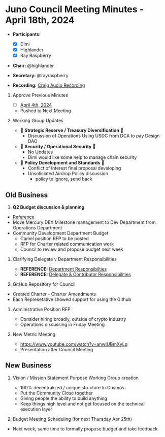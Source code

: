 # Juno Council Meeting Minutes - April 18th, 2024

- **Participants:**
  - [x] Dimi
  - [x] Highlander
  - [x] Ray Raspberry

- **Chair:** @highlander
- **Secretary:** @rayraspberry

- **Recording:** [Craig Audio Recording]()

1. Approve Previous Minutes
    - [ ] [April 4th, 2024]()
    - Pushed to Next Meeting

2. Working Group Updates
    - 🤝 **Strategic Reserve / Treasury Diversification** 🤝
        - Discussion of Operations Using USDC from DCA to pay Design DAO
    - 🤝 **Security / Operational Security** 🤝
        - No Updates
        - Dimi would like some help to manage chain security
    - 🤝 **Policy Development and Standards** 🤝
        - Conflict of Interest final proposal developing
        - Unsoliciated Airdrop Policy discussion
          - policy to ignore, send back

## Old Business 

1. **Q2 Budget discussion & planning**
  - [Reference](https://docs.google.com/spreadsheets/d/1v-Vx-7zDri1zLdCgEKyF3P85YylLRJKEykcUrRcDTzM/edit#gid=59597163)
  - Move Mercury DEX Milestone management to Dev Department from Operations Department
  - Community Development Department Budget
    - Camel position RFP to be posted
    - RFP for Charter related communication work
    - Council to review and propose budget next week

1. Clarifying Delegate v Department Responsibilities
    * **REFERENCE:** [Department Responsibilties](https://hackmd.io/@G2q75faESMyRkexdnhUCpA/B1NPVxxRh#Section-V1-%E2%80%94-Authority-and-Responsibilities)
    * **REFERENCE:** [Delegate & Contributor Responsibilities](https://hackmd.io/@G2q75faESMyRkexdnhUCpA/B1NPVxxRh#Section-V5-%E2%80%94-Department-Members)

1. GitHub Repository for Council
  - Created Charter - Charter Amendments
  - Each Represetative showed support for using the Github

1. Administrative Position RFP
    * Consider hiring broadly, outside of crypto industry
    * Operations discussing in Friday Meeting

1. New Metric Meeting
    * https://www.youtube.com/watch?v=anwIUBmXyLg
    * Presentation after Council Meeting

## New Business

1. Vision / Mission Statement Purpose Working Group creation
   - 100% decentralized / unique structure to Cosmos
   - Put the Community Close together
   - Giving people the ability to build anything
   - Keep things high level and not get focused on the technical execution layer

1. Budget Meeting Scheduling (for next Thursday Apr 25th)
  - Next week, same time to formally propose budget and take feedback.